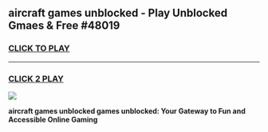 
## aircraft games unblocked - Play Unblocked Gmaes & Free #48019
<h3>
<a href="https://news.freeplayer.one?title=aircraft_games_unblocked&ref=03M">CLICK TO PLAY</a></h3>
<hr>

<h3>
<a href="https://news.freeplayer.one?title=aircraft_games_unblocked&ref=03M">CLICK 2 PLAY</a>
  
</h3>

<a href="https://news.freeplayer.one?title=aircraft_games_unblocked&ref=03M"><img src="https://clearcache.store/games.png"></a>


**aircraft games unblocked games unblocked: Your Gateway to Fun and Accessible Online Gaming**
